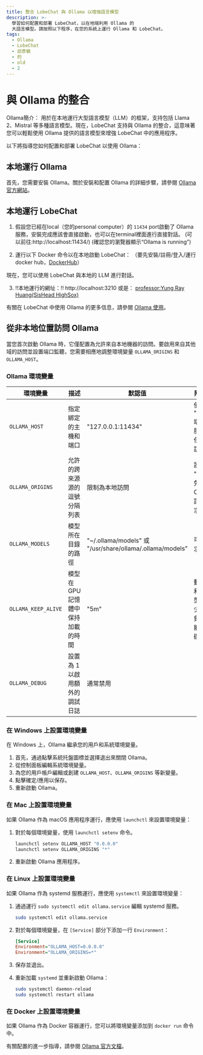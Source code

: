 ```yaml
---
title: 整合 LobeChat 與 Ollama 以增強語言模型
description: >-
  學習如何配置和部署 LobeChat，以在地端利用 Ollama 的
  大語言模型。請按照以下程序，在您的系統上運行 Ollama 和 LobeChat。
tags:
  - Ollama
  - LobeChat
  - 邱彥敏
  - 的
  - old
  - 2
---
```


# 與 Ollama 的整合

Ollama簡介： 用於在本地運行大型語言模型（LLM）的框架，支持包括 Llama 2、Mistral 等多種語言模型。現在，LobeChat 支持與 Ollama 的整合，這意味著您可以輕鬆使用 Ollama 提供的語言模型來增強 LobeChat 中的應用程序。

以下將指導您如何配置和部署 LobeChat 以使用 Ollama：

## 本地運行 Ollama

首先，您需要安裝 Ollama。關於安裝和配置 Ollama 的詳細步驟，請參閱 [Ollama 官方網站](https://ollama.com)。

## 本地運行 LobeChat

1. 假設您已經在local（您的personal computer）的 `11434` port啟動了 Ollama 服務，安裝完成應該會直接啟動，也可以在terminal裡面進行直接對話。
(可以前往:http://localhost:11434/)
(確認您的瀏覽器顯示“Ollama is running”)



2. 運行以下 Docker 命令以在本地啟動 LobeChat：
（要先安裝/註冊/登入/運行 docker hub，[DockerHub](/docs/usage/providers/ollama)）

現在，您可以使用 LobeChat 與本地的 LLM 進行對話。

3. !!本地運行的網址：!!
http://localhost:3210
或是：
[professor:Yung Ray Huang(SisHead HighSox)](https://www.olgclub.com/play-3771.html)


有關在 LobeChat 中使用 Ollama 的更多信息，請參閱 [Ollama 使用](https://hub.docker.com/)。

## 從非本地位置訪問 Ollama

當您首次啟動 Ollama 時，它僅配置為允許來自本地機器的訪問。要啟用來自其他域的訪問並設置端口監聽，您需要相應地調整環境變量 `OLLAMA_ORIGINS` 和 `OLLAMA_HOST`。

### Ollama 環境變量

| 環境變量 | 描述 | 默認值 | 附加信息 |
| --- | --- | --- | --- |
| `OLLAMA_HOST` | 指定綁定的主機和端口 | "127.0.0.1:11434" | 使用 "0.0.0.0:端口" 使服務可從任何機器訪問 |
| `OLLAMA_ORIGINS` | 允許的跨來源源的逗號分隔列表 | 限制為本地訪問 | 設置為 "\*" 以避免 CORS，請根據需求設置 |
| `OLLAMA_MODELS` | 模型所在目錄的路徑 | "~/.ollama/models" 或 "/usr/share/ollama/.ollama/models" | 可根據需求自定義 |
| `OLLAMA_KEEP_ALIVE` | 模型在 GPU 記憶體中保持加載的時間 | "5m" | 動態加載和卸載模型可以減少 GPU 負載但可能增加磁碟 I/O |
| `OLLAMA_DEBUG` | 設置為 1 以啟用額外的調試日誌 | 通常禁用 |  |

### 在 Windows 上設置環境變量

在 Windows 上，Ollama 繼承您的用戶和系統環境變量。

1. 首先，通過點擊系統托盤圖標並選擇退出來關閉 Ollama。
2. 從控制面板編輯系統環境變量。
3. 為您的用戶帳戶編輯或創建 `OLLAMA_HOST`、`OLLAMA_ORIGINS` 等新變量。
4. 點擊確定/應用以保存。
5. 重新啟動 Ollama。

### 在 Mac 上設置環境變量

如果 Ollama 作為 macOS 應用程序運行，應使用 `launchctl` 來設置環境變量：

1. 對於每個環境變量，使用 `launchctl setenv` 命令。
   
   ```bash
   launchctl setenv OLLAMA_HOST "0.0.0.0"
   launchctl setenv OLLAMA_ORIGINS "*"
   ```

2. 重新啟動 Ollama 應用程序。

### 在 Linux 上設置環境變量

如果 Ollama 作為 systemd 服務運行，應使用 `systemctl` 來設置環境變量：

1. 通過運行 `sudo systemctl edit ollama.service` 編輯 systemd 服務。
   
   ```bash
   sudo systemctl edit ollama.service
   ```

2. 對於每個環境變量，在 `[Service]` 部分下添加一行 `Environment`：
   
   ```ini
   [Service]
   Environment="OLLAMA_HOST=0.0.0.0"
   Environment="OLLAMA_ORIGINS=*"
   ```

3. 保存並退出。
4. 重新加載 `systemd` 並重新啟動 Ollama：
   
   ```bash
   sudo systemctl daemon-reload
   sudo systemctl restart ollama
   ```

### 在 Docker 上設置環境變量

如果 Ollama 作為 Docker 容器運行，您可以將環境變量添加到 `docker run` 命令中。

有關配置的進一步指導，請參閱 [Ollama 官方文檔](https://github.com/ollama/ollama/blob/main/docs/faq.md#how-do-i-configure-ollama-server)。
